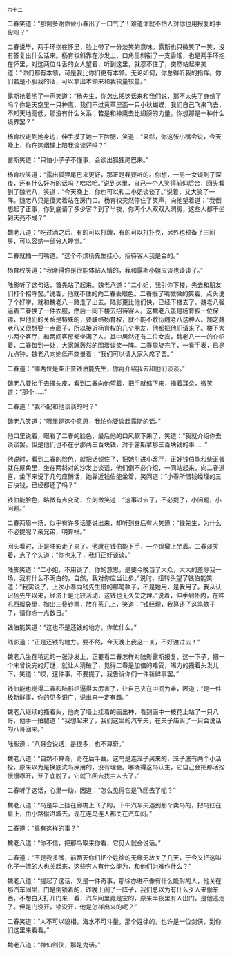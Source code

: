     六十二 

   二春笑道：“那倒多谢你替小春出了一口气了！难道你就不怕人对你也用报复的手段吗？”

   二春说毕，两手环抱在怀里，脸上带了一分淡笑的意味。露斯也只微笑了一笑，没有答复出什么话来。杨育权斜靠在沙发上，口角里斜衔了一支香烟，也是两手环抱在怀里，对这两位斗舌的女人望着，听到这里，就忍不住了，突然站起来笑道：“你们都有本领，可是我比你们更有本领。无论如何，你总得听我的指挥。你们若是不服我的话，可以拿出本领来和我较量较量。”

   露斯抢着哟了一声笑道：“杨先生，你怎么把这话来和我们说，那不太失了身份了吗？你是天空里一只神鹰，我们不过黄草里面一只小秋蝴蝶，我们自己飞来飞去，不知天地高低，那没有什么关系；若是和神鹰去比翅膀的力量，你想那是一种什么境界罢？”

   杨育权走到她身边，伸手摸了她一下脸腮，笑道：“果然，你这张小嘴会说，今天晚上，你在这烟铺上陪我谈谈好吗？”

   露斯笑道：“只怕小子子不懂事，会谈出狐狸尾巴来。”

   杨育权笑道：“露出狐狸尾巴来更好，那正是我要听的。你想，一男一女谈到了深夜，还有什么好听的话吗？哈哈哈。”说到这里，自己一个人笑得前仰后合，回头看到了魏老八，笑道：“今天晚上，你也可以和二小姐谈谈了。”说着，又大笑了一阵。魏老八只是傻笑着站在房门口。杨育权突然停住了笑声，向他望着道：“我倒想起了正事，你到底请了多少客？到了半夜，你两个人双双入洞房，这些人都干坐到天亮不成？”

   魏老八道：“吃过酒之后，有的可以打牌，有的可以打扑克，另外也预备了三间房，可以容纳一部分人睡觉。”

   二春就插一句嘴道。“这个不烦杨先生挂心，招待客人我是会的。”

   杨育权笑道：“我晓得你是很能体贴人情的，我和露斯小姐应该也谈谈了。”

   陆影听了这句话，首先站了起来。魏老八道：“二小姐，我引你下楼，先去和朋友们打个招呼罢。”说着，他就不住的向二春丢眼色。二春抿了嘴微微的笑着，点头说了个好字，就和魏老八一路走了出去。陆影更比他们快，已经下楼去了。魏老八强逼着二眷换了一件衣服，然后一同下楼去招待客人。这魏老八虽是杨育权一位保镖，但他们的关系是特殊的，要联络杨育权，就不能不敷衍魏老八这种人。加之魏老八又很想要一点面子，所以接近杨育权的几个朋友，他都把他们请来了。楼下大小两个客厅，和两间客房都坐满了人。其中居然还有二位女宾，魏老八一一的介绍着，二春每到一处，大家就轰然的围着谈笑一阵。二春周旋完了，一看手表，已是九点钟，魏老八向她低声商量着：“我们可以请大家入席了罢。”

   二春道：“哪两位是柴正普钱伯能先生，你再介绍我去和他们谈谈。”

   魏老八要抬手去搔头皮，看到二春向他望着，把手就缩下来，搔着耳朵，微笑道：“那个……”

   二春道：“我不配和他谈谈的吗？”

   魏老八笑道：“哪里是这个意思，我怕你要谈起露斯的话。”

   他口里说着，眼看了二春的脸色，最后他的口风软下来了，笑道：“我就介绍你去谈谈罢。但是他们也不在乎那两三百块钱，对于露斯拿那三百块钱的事……”

   他说时，看到二春的脸色，就把话顿住了，把她引进小客厅，正好钱伯能和柴正普就在屋角里，坐在两斜对的沙发上谈话，他们倒不必介绍，一同站起来，向二春道喜，坐下来说了几句应酬话，她靠近钱伯能坐着，笑问道：“小春所借钱经理的三百块钱，已经都还了吗？”

   钱伯能脸色，略微有点变动，立刻微笑道：“这事过去了，不必提了，小问题，小问题。”

   二春两眉一扬，似乎有许多话要说出来，却听到身后有人笑道：“钱先生，为什么不必提呢？亲兄弟，明算帐。”

   回头看时，正是陆影走了来了。他就在钱伯能下手，一个锦墩上坐着。二春淡笑着，点了个头道：“你也来了，我们正好谈谈。”

   陆影笑道：“二小姐，不用谈了，你的意思，是要今晚当了大众，大大的羞辱我一场，我有什么不明白的，自然，我对你应当让步。”说时，扭转头望了钱伯能笑道：“我实说了，上次小春向钱先生借的那笔款子，不是她用，是我用了。我从认识杨先生以来，经济上是比较活动，这钱也无久欠之理。”说着，伸手到怀内，在哔叽西服袋里，掏出三叠钞票，放在茶几上，笑道：“钱经理，我算还了这笔款子了，请你点一点数日。”

   钱伯能笑道：“这也不是还钱的地方，你忙什么。”

   陆影道：“正是还钱的地方。要不然，今天晚上我这一关，不好渡过去！”

   魏老八坐在稍远的一张沙发上，正要看二春怎样对陆影露斯报复，这一下子，把一个未曾说完的灯谜，就让人猜破了，觉得二春是加倍的难受，竭力的搔着头发儿下，笑道：“哎，这件事，不要提了，我告诉你们一件新鲜事罢。”

   钱伯能也觉得二春和陆影相逼得太厉害了，让自己夹在中间为难，因道：“是一件极新鲜事，你的见多识广，说出来一定有趣。”

   魏老八继续的搔着头，他向了墙上挂着的画出神，看到画中一枝花上站了一只八哥，他手一拍腿道：“我想起来了，我们这里的汽车夫，在夫子庙买了一只会说话的八哥回来。”

   陆影道：“八哥会说话，是很多，也不算奇。”

   魏老八道：“自然不算奇，奇在后半截。这鸟是连笼子买来的，笼子底有两个小活拴，原来以为是换底洗鸟屎用的，没有理会。哪晓得这鸟认主，它自己会把那活拴慢慢啄开，笼子底脱了，它就飞回去找主人去了。”

   二春听了这话，心里一动，因道：“怎么见得它是飞回去了呢？”

   魏老八道：“鸟是早上挂在廊檐上飞了的，下午汽车夫遇到那个卖鸟的，把鸟扛在肩上，由小路偷进城去，现在连鸟连人都关在汽车间。”

   二春道：“真有这样的事？”

   魏老八道：“你不信，把那鸟取来你看，它见人就会说话。”

   二春道：“不是我多嘴，前两天你们把个姓徐的无缘无故关了几天，于今又把这叫化子一流的人也关起来，这些穷人有什么能为，和他们为难作什么？”

   魏老八道：“提起了这话，又是一件奇事，那徐亦进不像有什么能耐的人，他关在那汽车间里，门是倒锁着的，昨晚上闹了一阵子，我们总以为有什么歹人来偷东西，不想白天打开门来一看，汽车间里竟是空的，原来半夜里有人出门，是他逃走了。但是门没开，锁没开，他是怎样出来的呢？”

   二春笑道：“人不可以貌相，海水不可斗量，那个姓徐的，也许是一位剑侠，到你们这里来看看。”

   魏老八道：“神仙剑侠，那是鬼话。”

